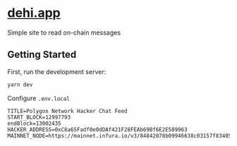 # [dehi.app](dehi.app)

Simple site to read on-chain messages

## Getting Started

First, run the development server:

```bash
yarn dev
```

Configure `.env.local`

```
TITLE=Polygon Network Hacker Chat Feed
START_BLOCK=12997793
endBlock=13002435
HACKER_ADDRESS=0xC8a65Fadf0e0dDAf421F28FEAb69Bf6E2E589963
MAINNET_NODE=https://mainnet.infura.io/v3/84842078b09946638c03157f83405213
```
